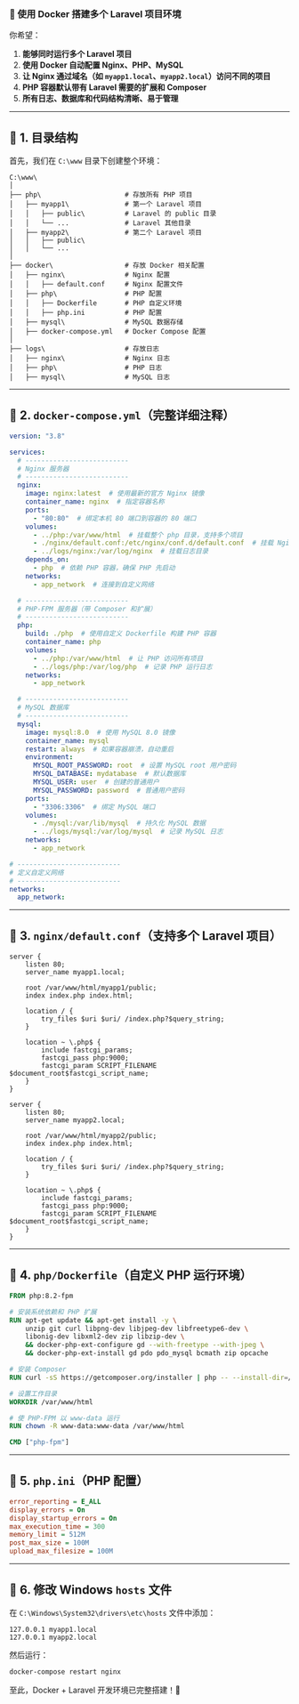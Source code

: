 ### **📌 使用 Docker 搭建多个 Laravel 项目环境**

你希望：
1. **能够同时运行多个 Laravel 项目**
2. **使用 Docker 自动配置 Nginx、PHP、MySQL**
3. **让 Nginx 通过域名（如 `myapp1.local`、`myapp2.local`）访问不同的项目**
4. **PHP 容器默认带有 Laravel 需要的扩展和 Composer**
5. **所有日志、数据库和代码结构清晰、易于管理**

---

## **📌 1. 目录结构**
首先，我们在 `C:\www` 目录下创建整个环境：

```
C:\www\
│
├── php\                     # 存放所有 PHP 项目
│   ├── myapp1\              # 第一个 Laravel 项目
│   │   ├── public\          # Laravel 的 public 目录
│   │   └── ...              # Laravel 其他目录
│   ├── myapp2\              # 第二个 Laravel 项目
│   │   ├── public\
│   │   └── ...
│
├── docker\                  # 存放 Docker 相关配置
│   ├── nginx\               # Nginx 配置
│   │   ├── default.conf     # Nginx 配置文件
│   ├── php\                 # PHP 配置
│   │   ├── Dockerfile       # PHP 自定义环境
│   │   ├── php.ini          # PHP 配置
│   ├── mysql\               # MySQL 数据存储
│   ├── docker-compose.yml   # Docker Compose 配置
│
├── logs\                    # 存放日志
│   ├── nginx\               # Nginx 日志
│   ├── php\                 # PHP 日志
│   ├── mysql\               # MySQL 日志
```

---

## **📌 2. `docker-compose.yml`（完整详细注释）**

```yaml
version: "3.8"

services:
  # --------------------------
  # Nginx 服务器
  # --------------------------
  nginx:
    image: nginx:latest  # 使用最新的官方 Nginx 镜像
    container_name: nginx  # 指定容器名称
    ports:
      - "80:80"  # 绑定本机 80 端口到容器的 80 端口
    volumes:
      - ../php:/var/www/html  # 挂载整个 php 目录，支持多个项目
      - ./nginx/default.conf:/etc/nginx/conf.d/default.conf  # 挂载 Nginx 配置
      - ../logs/nginx:/var/log/nginx  # 挂载日志目录
    depends_on:
      - php  # 依赖 PHP 容器，确保 PHP 先启动
    networks:
      - app_network  # 连接到自定义网络

  # --------------------------
  # PHP-FPM 服务器（带 Composer 和扩展）
  # --------------------------
  php:
    build: ./php  # 使用自定义 Dockerfile 构建 PHP 容器
    container_name: php
    volumes:
      - ../php:/var/www/html  # 让 PHP 访问所有项目
      - ../logs/php:/var/log/php  # 记录 PHP 运行日志
    networks:
      - app_network

  # --------------------------
  # MySQL 数据库
  # --------------------------
  mysql:
    image: mysql:8.0  # 使用 MySQL 8.0 镜像
    container_name: mysql
    restart: always  # 如果容器崩溃，自动重启
    environment:
      MYSQL_ROOT_PASSWORD: root  # 设置 MySQL root 用户密码
      MYSQL_DATABASE: mydatabase  # 默认数据库
      MYSQL_USER: user  # 创建的普通用户
      MYSQL_PASSWORD: password  # 普通用户密码
    ports:
      - "3306:3306"  # 绑定 MySQL 端口
    volumes:
      - ./mysql:/var/lib/mysql  # 持久化 MySQL 数据
      - ../logs/mysql:/var/log/mysql  # 记录 MySQL 日志
    networks:
      - app_network

# --------------------------
# 定义自定义网络
# --------------------------
networks:
  app_network:
```

---

## **📌 3. `nginx/default.conf`（支持多个 Laravel 项目）**
```nginx
server {
    listen 80;
    server_name myapp1.local;

    root /var/www/html/myapp1/public;
    index index.php index.html;

    location / {
        try_files $uri $uri/ /index.php?$query_string;
    }

    location ~ \.php$ {
        include fastcgi_params;
        fastcgi_pass php:9000;
        fastcgi_param SCRIPT_FILENAME $document_root$fastcgi_script_name;
    }
}

server {
    listen 80;
    server_name myapp2.local;

    root /var/www/html/myapp2/public;
    index index.php index.html;

    location / {
        try_files $uri $uri/ /index.php?$query_string;
    }

    location ~ \.php$ {
        include fastcgi_params;
        fastcgi_pass php:9000;
        fastcgi_param SCRIPT_FILENAME $document_root$fastcgi_script_name;
    }
}
```

---

## **📌 4. `php/Dockerfile`（自定义 PHP 运行环境）**
```dockerfile
FROM php:8.2-fpm

# 安装系统依赖和 PHP 扩展
RUN apt-get update && apt-get install -y \
    unzip git curl libpng-dev libjpeg-dev libfreetype6-dev \
    libonig-dev libxml2-dev zip libzip-dev \
    && docker-php-ext-configure gd --with-freetype --with-jpeg \
    && docker-php-ext-install gd pdo pdo_mysql bcmath zip opcache

# 安装 Composer
RUN curl -sS https://getcomposer.org/installer | php -- --install-dir=/usr/local/bin --filename=composer

# 设置工作目录
WORKDIR /var/www/html

# 使 PHP-FPM 以 www-data 运行
RUN chown -R www-data:www-data /var/www/html

CMD ["php-fpm"]
```

---

## **📌 5. `php.ini`（PHP 配置）**
```ini
error_reporting = E_ALL
display_errors = On
display_startup_errors = On
max_execution_time = 300
memory_limit = 512M
post_max_size = 100M
upload_max_filesize = 100M
```

---

## **📌 6. 修改 Windows `hosts` 文件**
在 `C:\Windows\System32\drivers\etc\hosts` 文件中添加：
```
127.0.0.1 myapp1.local
127.0.0.1 myapp2.local
```
然后运行：
```sh
docker-compose restart nginx
```

至此，Docker + Laravel 开发环境已完整搭建！🚀
